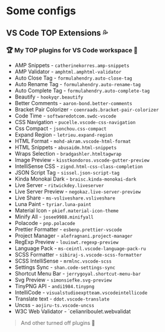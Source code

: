 # Some configs

## VS Code TOP Extensions 💦

### 🏆 My TOP plugins for VS Code workspace 🧰

* AMP Snippets - `catherinekorres.amp-snippets`
* AMP Validator - `amphtml.amphtml-validator`
* Auto Close Tag - `formulahendry.auto-close-tag`
* Auto Rename Tag - `formulahendry.auto-rename-tag`
* Auto Complete Tag - `formulahendry.auto-complete-tag`
* Beautify - `hookyqr.beautify`
* Better Comments - `aaron-bond.better-comments`
* Bracket Pair Colorizer - `coenraads.bracket-pair-colorizer`
* Code Time - `softwaredotcom.swdc-vscode`
* CSS Navigation - `pucelle.vscode-css-navigation`
* Css Compact - `jsonchou.css-compact`
* Expand Region - `letrieu.expand-region`
* HTML Format - `mohd-akram.vscode-html-format`
* HTML Snippets - `abusaidm.html-snippets`
* Wraps Selection - `bradgashler.htmltagwrap`
* Image Preview - `kisstkondoros.vscode-gutter-preview`
* IntelliSense CSS - `zignd.html-css-class-completion`
* JSON Script Tag - `sissel.json-script-tag`
* Kinda Monokai Dark - `braisc.kinda-monokai-dark`
* Live Server - `ritwickdey.liveserver`
* Live Server Preview - `negokaz.live-server-preview`
* Live Share - `ms-vsliveshare.vsliveshare`
* Luna Paint - `tyriar.luna-paint`
* Material Icon - `pkief.material-icon-theme`
* Minify All - `josee9988.minifyall `
* Polacode - `pnp.polacode`
* Prettier Formatter - `esbenp.prettier-vscode`
* Project Manager - `alefragnani.project-manager`
* RegExp Preview - `louiswt.regexp-preview`
* Language Pack - `ms-ceintl.vscode-language-pack-ru`
* SCSS Formatter - `sibiraj-s.vscode-scss-formatter`
* SCSS IntelliSense - `mrmlnc.vscode-scss`
* Settings Sync - `shan.code-settings-sync`
* Shortcut Menu Bar - `jerrygoyal.shortcut-menu-bar`
* Svg Preview - `simonsiefke.svg-preview`
* TinyPNG API - `andi1984.tinypng`
* IntelliCode - `visualstudioexptteam.vscodeintellicode`
* Translate text - `ddot.vscode-translate`
* Uncss - `aojiru-ts.vscode-uncss`
* W3C Web Validator - `celianriboulet.webvalidat

> And other turned off plugins 🚧
